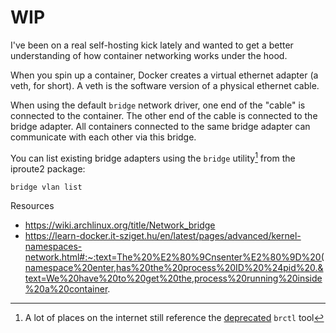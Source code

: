 # WIP

I've been on a real self-hosting kick lately and wanted to get a better understanding of how container networking works under the hood. 

When you spin up a container, Docker creates a virtual ethernet adapter (a veth, for short). A veth is the software version of a physical ethernet cable. 

When using the default `bridge` network driver, one end of the "cable" is connected to the container. 
The other end of the cable is connected to the bridge adapter. All containers connected to the same bridge adapter
can communicate with each other via this bridge.

You can list existing bridge adapters using the `bridge` utility[^1] from the iproute2 package:

```
bridge vlan list
```

[^1]: A lot of places on the internet still reference the [deprecated](https://man.archlinux.org/man/brctl.8#NOTES) `brctl` tool

Resources
* https://wiki.archlinux.org/title/Network_bridge
* https://learn-docker.it-sziget.hu/en/latest/pages/advanced/kernel-namespaces-network.html#:~:text=The%20%E2%80%9Cnsenter%E2%80%9D%20(namespace%20enter,has%20the%20process%20ID%20%24pid%20.&text=We%20have%20to%20get%20the,process%20running%20inside%20a%20container.
